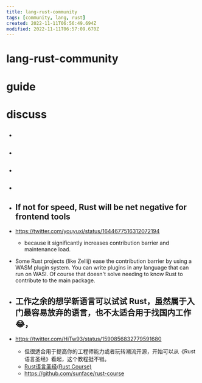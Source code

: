 ```yaml
---
title: lang-rust-community
tags: [community, lang, rust]
created: 2022-11-11T06:56:49.694Z
modified: 2022-11-11T06:57:09.670Z
---
```


# lang-rust-community

# guide

# discuss
- ## 

- ## 

- ## 

- ## 

- ## If not for speed, Rust will be net negative for frontend tools 
- https://twitter.com/youyuxi/status/1644677516312072194
  - because it significantly increases contribution barrier and maintenance load.

- Some Rust projects (like Zellij) ease the contribution barrier by using a WASM plugin system. You can write plugins in any language that can run on WASI. Of course that doesn't solve needing to know Rust to contribute to the main package.

- ## 工作之余的想学新语言可以试试 Rust，虽然属于入门最容易放弃的语言，也不太适合用于找国内工作😂，
- https://twitter.com/HiTw93/status/1590856832779591680
  - 但很适合用于提高你的工程师能力或者玩转潮流开源，开始可以从《Rust 语言圣经》看起，这个教程挺不错。
  - [Rust语言圣经(Rust Course)](https://course.rs/about-book.html)
  - https://github.com/sunface/rust-course
